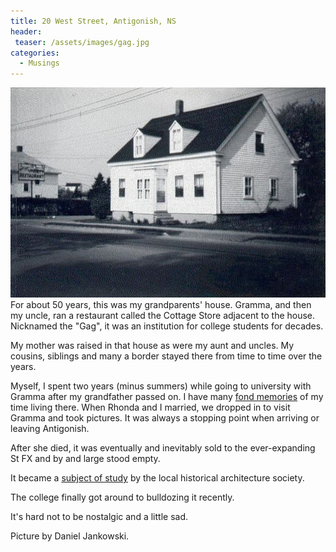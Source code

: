 ```yaml
---
title: 20 West Street, Antigonish, NS
header:
 teaser: /assets/images/gag.jpg
categories:
  - Musings
---
```

<img src="/assets/images/gag.jpg">For about 50 years, this was my grandparents' house. Gramma, and then my uncle, ran a restaurant called the Cottage Store adjacent to the house. Nicknamed the "Gag", it was an institution for college students for decades.

My mother was raised in that house as were my aunt and uncles. My cousins, siblings and many a border stayed there from time to time over the years.

Myself, I spent two years (minus summers) while going to university with Gramma after my grandfather passed on. I have many <a href="http://just.douglangille.ca/coffee-week-tuesday">fond memories</a> of my time living there. When Rhonda and I married, we dropped in to visit Gramma and took pictures. It was always a stopping point when arriving or leaving Antigonish.

After she died, it was eventually and inevitably sold to the ever-expanding St FX and by and large stood empty.

It became a <a href="http://people.stfx.ca/lstanley/history/gag.htm">subject of study</a> by the local historical architecture society.

The college finally got around to bulldozing it recently.

It's hard not to be nostalgic and a little sad.

Picture by Daniel Jankowski.